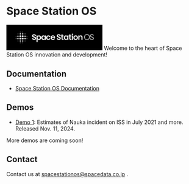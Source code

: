 # Space Station OS
<img src="https://github.com/space-station-os/space-station-os.github.io/raw/main/source/assets/logo/SSOS_LogoMark_TextSide_White_BGBlack.png" alt="Space Station OS Logo" width="50%" />
Welcome to the heart of Space Station OS innovation and development!

## Documentation
- [Space Station OS Documentation](https://space-station-os.github.io/)

## Demos
- [Demo 1](https://github.com/space-station-os/space_station_os): Estimates of Nauka incident on ISS in July 2021 and more. Released Nov. 11, 2024.

More demos are coming soon!

## Contact
Contact us at spacestationos@spacedata.co.jp .
